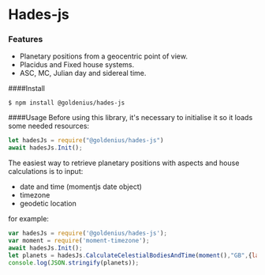 
# Hades-js

### Features

- Planetary positions from a geocentric point of view.
- Placidus and Fixed house systems.
- ASC, MC, Julian day and sidereal time.

####Install

`$ npm install @goldenius/hades-js`

####Usage
Before using this library, it's necessary to initialise it so it loads some needed resources:
```javascript
let hadesJs = require("@goldenius/hades-js")
await hadesJs.Init();
```

The easiest way to retrieve planetary positions with aspects and house calculations is to input:
- date and time (momentjs date object)
- timezone
- geodetic location

for example:
```javascript
var hadesJs = require('@goldenius/hades-js');
var moment = require('moment-timezone');
await hadesJs.Init();
let planets = hadesJs.CalculateCelestialBodiesAndTime(moment(),"GB",{latitude:33,longitude:55});
console.log(JSON.stringify(planets));
```